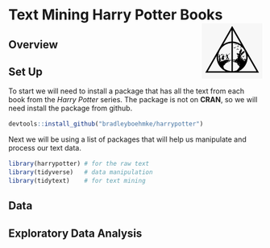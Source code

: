 
# Text Mining Harry Potter Books <img src="./imgs/deathly_hallows_2.png" align="right" width="120" />

## Overview

## Set Up

To start we will need to install a package that has all the text from
each book from the *Harry Potter* series. The package is not on
**CRAN**, so we will need install the package from github.

``` r
devtools::install_github("bradleyboehmke/harrypotter")
```

Next we will be using a list of packages that will help us manipulate
and process our text data.

``` r
library(harrypotter) # for the raw text
library(tidyverse)   # data manipulation
library(tidytext)    # for text mining
```

## Data

## Exploratory Data Analysis
